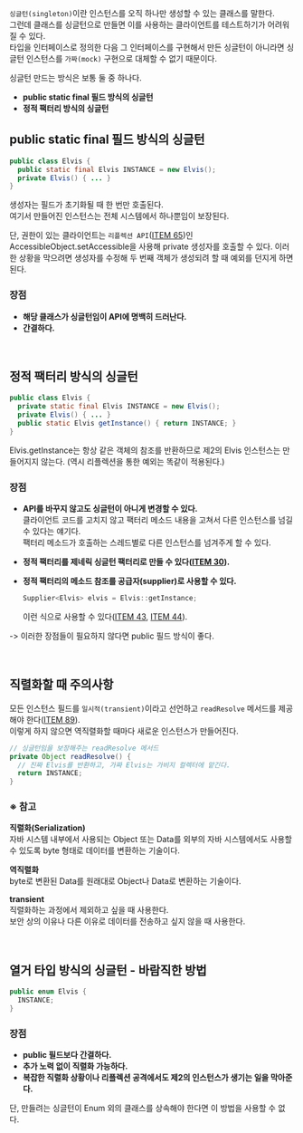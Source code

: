 `싱글턴(singleton)`이란 인스턴스를 오직 하나만 생성할 수 있는 클래스를 말한다.  
그런데 클래스를 싱글턴으로 만들면 이를 사용하는 클라이언트를 테스트하기가 어려워 질 수 있다.  
타입을 인터페이스로 정의한 다음 그 인터페이스를 구현해서 만든 싱글턴이 아니라면 싱글턴 인스턴스를 `가짜(mock)` 구현으로 대체할 수 없기 때문이다.

싱글턴 만드는 방식은 보통 둘 중 하나다.
- **public static final 필드 방식의 싱글턴**
- **정적 팩터리 방식의 싱글턴**

## public static final 필드 방식의 싱글턴
```java
public class Elvis {
  public static final Elvis INSTANCE = new Elvis();
  private Elvis() { ... }
}
```

생성자는 필드가 초기화될 때 한 번만 호출된다.  
여기서 만들어진 인스턴스는 전체 시스템에서 하나뿐임이 보장된다.

단, 권한이 있는 클라이언트는 `리플렉션 API`([ITEM 65]())인 AccessibleObject.setAccessible을 사용해 private 생성자를 호출할 수 있다.
이러한 상황을 막으려면 생성자를 수정해 두 번째 객체가 생성되려 할 때 예외를 던지게 하면 된다.

### 장점
- **해당 클래스가 싱글턴임이 API에 명백히 드러난다.**
- **간결하다.**

<br/>

## 정적 팩터리 방식의 싱글턴
```java
public class Elvis {
  private static final Elvis INSTANCE = new Elvis();
  private Elvis() { ... }
  public static Elvis getInstance() { return INSTANCE; }
}
```

Elvis.getInstance는 항상 같은 객체의 참조를 반환하므로 제2의 Elvis 인스턴스는 만들어지지 않는다.
(역시 리플렉션을 통한 예외는 똑같이 적용된다.)  

### 장점
- **API를 바꾸지 않고도 싱글턴이 아니게 변경할 수 있다.**  
  클라이언트 코드를 고치지 않고 팩터리 메소드 내용을 고쳐서 다른 인스턴스를 넘길 수 있다는 얘기다.  
  팩터리 메소드가 호출하는 스레드별로 다른 인스턴스를 넘겨주게 할 수 있다.  
- **정적 팩터리를 제네릭 싱글턴 팩터리로 만들 수 있다([ITEM 30]()).**
- **정적 팩터리의 메소드 참조를 공급자(supplier)로 사용할 수 있다.**  
  
  ```java
  Supplier<Elvis> elvis = Elvis::getInstance;
  ```
  
  이런 식으로 사용할 수 있다([ITEM 43](), [ITEM 44]()).

-> 이러한 장점들이 필요하지 않다면 public 필드 방식이 좋다.

<br/>

## 직렬화할 때 주의사항
모든 인스턴스 필드를 `일시적(transient)`이라고 선언하고 `readResolve` 메서드를 제공해야 한다([ITEM 89]()).  
이렇게 하지 않으면 역직렬화할 때마다 새로운 인스턴스가 만들어진다.

```java
// 싱글턴임을 보장해주는 readResolve 메서드
private Object readResolve() {
  // 진짜 Elvis를 반환하고, 가짜 Elvis는 가비지 컬렉터에 맡긴다.
  return INSTANCE;
}
```

### ※ 참고
**직렬화(Serialization)**  
자바 시스템 내부에서 사용되는 Object 또는 Data를 외부의 자바 시스템에서도 사용할 수 있도록 byte 형태로 데이터를 변환하는 기술이다.

**역직렬화**  
byte로 변환된 Data를 원래대로 Object나 Data로 변환하는 기술이다.

**transient**  
직렬화하는 과정에서 제외하고 싶을 때 사용한다.  
보안 상의 이유나 다른 이유로 데이터를 전송하고 싶지 않을 때 사용한다.

<br/>

## 열거 타입 방식의 싱글턴 - 바람직한 방법
```java
public enum Elvis {
  INSTANCE;
}
```

### 장점
- **public 필드보다 간결하다.**
- **추가 노력 없이 직렬화 가능하다.**
- **복잡한 직렬화 상황이나 리플렉션 공격에서도 제2의 인스턴스가 생기는 일을 막아준다.**

단, 만들려는 싱글턴이 Enum 외의 클래스를 상속해야 한다면 이 방법을 사용할 수 없다.
